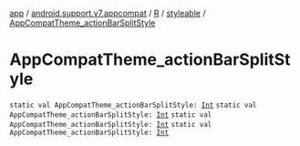 [app](../../../index.md) / [android.support.v7.appcompat](../../index.md) / [R](../index.md) / [styleable](index.md) / [AppCompatTheme_actionBarSplitStyle](.)

# AppCompatTheme_actionBarSplitStyle

`static val AppCompatTheme_actionBarSplitStyle: `[`Int`](https://kotlinlang.org/api/latest/jvm/stdlib/kotlin/-int/index.html)
`static val AppCompatTheme_actionBarSplitStyle: `[`Int`](https://kotlinlang.org/api/latest/jvm/stdlib/kotlin/-int/index.html)
`static val AppCompatTheme_actionBarSplitStyle: `[`Int`](https://kotlinlang.org/api/latest/jvm/stdlib/kotlin/-int/index.html)
`static val AppCompatTheme_actionBarSplitStyle: `[`Int`](https://kotlinlang.org/api/latest/jvm/stdlib/kotlin/-int/index.html)